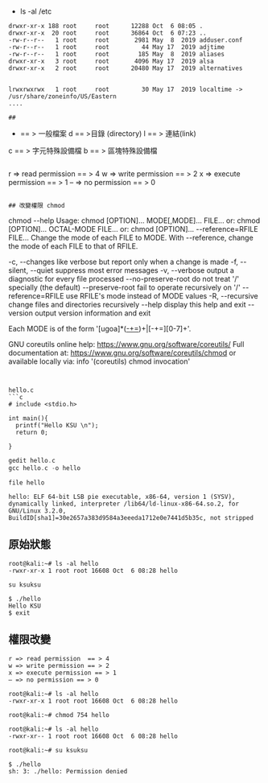 #

- ls -al /etc

```
drwxr-xr-x 188 root     root      12288 Oct  6 08:05 .
drwxr-xr-x  20 root     root      36864 Oct  6 07:23 ..
-rw-r--r--   1 root     root       2981 May  8  2019 adduser.conf
-rw-r--r--   1 root     root         44 May 17  2019 adjtime
-rw-r--r--   1 root     root        185 May  8  2019 aliases
drwxr-xr-x   3 root     root       4096 May 17  2019 alsa
drwxr-xr-x   2 root     root      20480 May 17  2019 alternatives


lrwxrwxrwx   1 root     root         30 May 17  2019 localtime -> /usr/share/zoneinfo/US/Eastern
....

##
```
- == > 一般檔案
d == >目錄 (directory)
l == > 連結(link)

c == > 字元特殊設備檔
b == > 區塊特殊設備檔
```

```
r => read permission  == > 4 
w => write permission == > 2
x => execute permission == > 1
– => no permission == > 0
```

## 改變權限 chmod 
```
chmod --help
Usage: chmod [OPTION]... MODE[,MODE]... FILE...
  or:  chmod [OPTION]... OCTAL-MODE FILE...
  or:  chmod [OPTION]... --reference=RFILE FILE...
Change the mode of each FILE to MODE.
With --reference, change the mode of each FILE to that of RFILE.

  -c, --changes          like verbose but report only when a change is made
  -f, --silent, --quiet  suppress most error messages
  -v, --verbose          output a diagnostic for every file processed
      --no-preserve-root  do not treat '/' specially (the default)
      --preserve-root    fail to operate recursively on '/'
      --reference=RFILE  use RFILE's mode instead of MODE values
  -R, --recursive        change files and directories recursively
      --help     display this help and exit
      --version  output version information and exit

Each MODE is of the form '[ugoa]*([-+=]([rwxXst]*|[ugo]))+|[-+=][0-7]+'.

GNU coreutils online help: <https://www.gnu.org/software/coreutils/>
Full documentation at: <https://www.gnu.org/software/coreutils/chmod>
or available locally via: info '(coreutils) chmod invocation'
```


hello.c
```c
# include <stdio.h>

int main(){
  printf("Hello KSU \n");
  return 0;

}
```

```c
gedit hello.c
gcc hello.c -o hello
```
```
file hello

hello: ELF 64-bit LSB pie executable, x86-64, version 1 (SYSV), dynamically linked, interpreter /lib64/ld-linux-x86-64.so.2, for GNU/Linux 3.2.0, BuildID[sha1]=30e2657a383d9584a3eeeda1712e0e7441d5b35c, not stripped
```

## 原始狀態
```
root@kali:~# ls -al hello
-rwxr-xr-x 1 root root 16608 Oct  6 08:28 hello
```
```
su ksuksu

$ ./hello
Hello KSU 
$ exit
```
## 權限改變
```
r => read permission  == > 4 
w => write permission == > 2
x => execute permission == > 1
– => no permission == > 0
```
```
root@kali:~# ls -al hello
-rwxr-xr-x 1 root root 16608 Oct  6 08:28 hello

root@kali:~# chmod 754 hello

root@kali:~# ls -al hello
-rwxr-xr-- 1 root root 16608 Oct  6 08:28 hello

root@kali:~# su ksuksu

$ ./hello
sh: 3: ./hello: Permission denied

```

